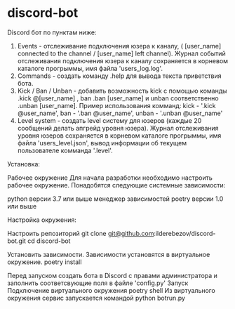 # discord-bot
Discord бот по пунктам ниже:
1. Events - отслеживание подключения юзера к каналу, ( [user_name] connected to the channel / [user_name] left channel). Журнал событий отслеживания подключения юзера к каналу сохраняется в корневом каталоге прогрыммы, имя файла 'users_log.log'.
2. Commands - создать команду .help для вывода текста приветствия бота.
3. Kick / Ban / Unban - добавить возможность kick c помощью команды .kick @[user_name] , ban .ban [user_name] и unban соответственно .unban [user_name]. Пример использования комманд: kick - '.kick @user_name', ban - '.ban @user_name', unban - '.unban @user_name'
5. Level system - создать level систему для юзеров (каждые 20 сообщений делать апгрейд уровня юзера). Журнал отслеживания уровня юзеров сохраняется в корневом каталоге прогрыммы, имя файла 'users_level.json', вывод информации об текущем пользователе комманда '.level'.

Установка:

Рабочее окружение
Для начала разработки необходимо настроить рабочее окружение. Понадобятся следующие системные зависимости:

python версии 3.7 или выше
менеджер зависимостей poetry версии 1.0 или выше

Настройка окружения:

Настроить репозиторий
git clone git@github.com:ilderebezov/discord-bot.git
cd discord-bot

Установить зависимости. Зависимости установятся в виртуальное окружение.
poetry install

Перед запуском создать бота в Discord с правами администратора и заполнить соответсвующие поля в файле 'config.py'
Запуск
Подключение виртуального окружения
poetry shell
Из виртуального окружения сервис запускается командой
python botrun.py

